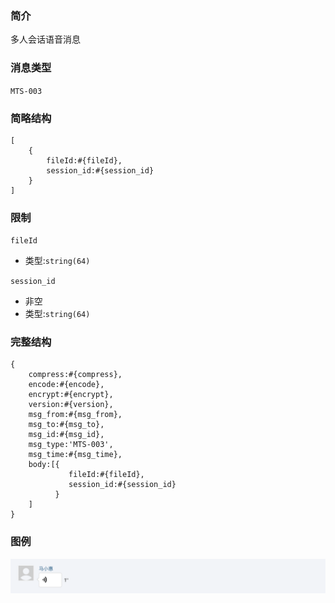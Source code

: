 ### 简介

多人会话语音消息

### 消息类型

`MTS-003`

### 简略结构
```
[
    {
        fileId:#{fileId},
        session_id:#{session_id}
    }
]
```
### 限制

`fileId`
- 类型:`string(64)`

`session_id`
- 非空
- 类型:`string(64)`

### 完整结构
```
{
    compress:#{compress},
    encode:#{encode},
    encrypt:#{encrypt},
    version:#{version},
    msg_from:#{msg_from},
    msg_to:#{msg_to},
    msg_id:#{msg_id},
    msg_type:'MTS-003',
    msg_time:#{msg_time},
    body:[{
             fileId:#{fileId},
             session_id:#{session_id}
          }
    ]
}
```

### 图例

![Alt text][demo]

[demo]:https://github.com/GepengCn/tlim/blob/dev/images/MTT_003.png?raw=true
